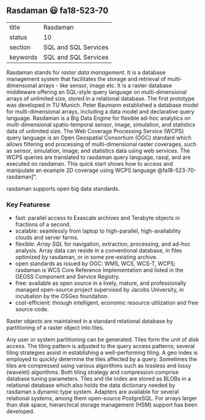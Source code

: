 ## Rasdaman :smiley: fa18-523-70


|          |                      |
| -------- | -------------------- |
| title    | Rasdaman             | 
| status   | 10                   |
| section  | SQL and SQL Services |
| keywords | SQL and SQL Services |

Rasdaman stands for *raster data management*. It is a database
management system that facilitates the storage and retrieval of
multi-dimensional arrays - like sensor, image etc. It is a raster
database middleware offering an SQL-style query language on
multi-dimensional arrays of unlimited size, stored in a relational
database. The first prototype was developed in TU Munich. Peter
Baumann established a database model for multi-dimensional arrays,
including a data model and declarative query language. Rasdaman is a
Big Data Engine for flexible ad-hoc analytics on multi-dimensional
spatio-temporal sensor, image, simulation, and statistics data of
unlimited size. The Web Coverage Processing Service (WCPS) query
language is an Open Geospatial Consortium (OGC) standard which allows
filtering and processing of multi-dimensional raster coverages, such
as sensor, simulation, image, and statistics data using web services.
The WCPS queries are translated to rasdaman query language, rasql, and
are executed on rasdaman. This quick start shows how to access and
manipulate an example 2D coverage using WCPS language @fa18-523-70-rasdaman]".

rasdaman supports open big data standards.

### Key Featurese

* fast: parallel access to Exascale archives and Terabyte objects in fractions of a second.
* scalable: seamlessly from laptop to high-parallel, high-availability clouds and server farms.
* flexible: *Array SQL* for navigation, extraction, processing, and ad-hoc analysis. Array data can reside in a conventional database, in files optimized by rasdaman, or in some pre-existing archive.
* open standards as issued by OGC: WMS, WCS, WCS-T, WCPS; rasdaman is WCS Core Reference Implementation and listed in the GEOSS Component and Service Registry.
* free: available as open source in a lively, mature, and professionally managed open-source project supervised by Jacobs University, in incubation by the OSGeo foundation.
* cost-efficient: through intelligent, economic resource utilization and free source code.

Raster objects are maintained in a standard relational database by
partitioning of a raster object into tiles.


Any user or system partitioning can be generated. Tiles form the unit
of disk access. The tiling pattern is adjusted to the query access
patterns; several tiling strategies assist in establishing a
well-performing tiling. A geo index is employed to quickly determine
the tiles affected by a query. Sometimes the tiles are compressed
using various algorithms such as lossless and lossy (wavelet)
algorithms. Both tiling strategy and compression comprise database
tuning parameters. Tiles and tile index are stored as BLOBs in a
relational database which also holds the data dictionary needed by
rasdaman s dynamic type system. Adapters are available for several
relational systems, among them open-source PostgreSQL. For arrays
larger than disk space, hierarchical storage management (HSM) support
has been developed.
